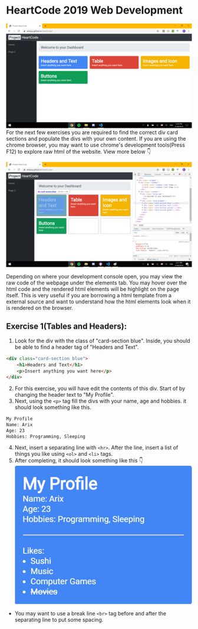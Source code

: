 # HeartCode 2019 Web Development
 
![alt text](https://raw.githubusercontent.com/arixpsy/HeartCode/master/README/Template.png)
For the next few exercises you are required to find the correct div card sections and populate the divs with your own content. If you are using the chrome browser, you may want to use chrome's development tools(Press F12) to explore raw html of the website. View more below :point_down:

![alt text](https://raw.githubusercontent.com/arixpsy/HeartCode/master/README/DevTools.png)

Depending on where your development console open, you may view the raw code of the webpage under the elements tab. You may hover over the html code and the rendered html elements will be highlight on the page itself. This is very useful if you are borrowing a html template from a external source and want to understand how the html elements look when it is rendered on the browser.

## Exercise 1(Tables and Headers):
1. Look for the div with the class of "card-section blue". Inside, you should be able to find a header tag of "Headers and Text".
```html
<div class="card-section blue">
    <h1>Headers and Text</h1>
    <p>Insert anything you want here</p>
</div>
```
2. For this exercise, you will have edit the contents of this div. Start of by changing the header text to "My Profile".
3. Next, using the ```<p>``` tag fill the divs with your name, age and hobbies. it should look something like this.
```
My Profile
Name: Arix
Age: 23
Hobbies: Programming, Sleeping
```
4. Next, insert a separating line with ```<hr>```. After the line, insert a list of things you like using ```<ol>``` and ```<li>``` tags.
5. After completing, it should look something like this :point_down:
![alt text](https://raw.githubusercontent.com/arixpsy/HeartCode/master/README/Exercise1.png)
* You may want to use a break line ```<br>``` tag before and after the separating line to put some spacing.